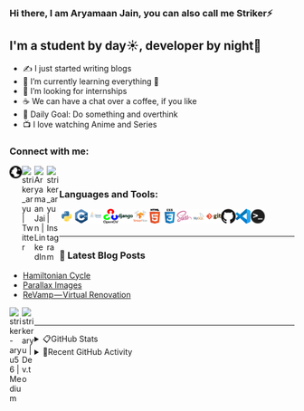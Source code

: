 ### Hi there, I am Aryamaan Jain, you can also call me Striker⚡

## I'm a student by day☀, developer by night🌙

- ✍ I just started writing blogs
- 🧐 I’m currently learning everything 🤣
- 👀 I’m looking for internships
- ☕ We can have a chat over a coffee, if you like
- 📅 Daily Goal: Do something and overthink 
- 📺 I love watching Anime and Series

### Connect with me:

[<img align="left" alt="https://aryamaan-striker.netlify.app/" width="22px" src="https://raw.githubusercontent.com/iconic/open-iconic/master/svg/globe.svg" />][website]
[<img align="left" alt="striker_aryu | Twitter" width="22px" src="https://cdn.jsdelivr.net/npm/simple-icons@v3/icons/twitter.svg" />][twitter]
[<img align="left" alt="Aryamaan Jain | LinkedIn" width="22px" src="https://cdn.jsdelivr.net/npm/simple-icons@v3/icons/linkedin.svg" />][linkedin]
[<img align="left" alt="striker_aryu | Instagram" width="22px" src="https://cdn.jsdelivr.net/npm/simple-icons@v3/icons/instagram.svg" />][instagram]

<br />

### Languages and Tools:

<img align="left" alt="Python" width="26px" src="https://raw.githubusercontent.com/github/explore/80688e429a7d4ef2fca1e82350fe8e3517d3494d/topics/python/python.png" />
<img align="left" alt="c++" width="26px" src="https://raw.githubusercontent.com/github/explore/80688e429a7d4ef2fca1e82350fe8e3517d3494d/topics/cpp/cpp.png" />
<img align="left" alt="java" width="26px" src="https://raw.githubusercontent.com/github/explore/80688e429a7d4ef2fca1e82350fe8e3517d3494d/topics/java/java.png" />
<img align="left" alt="opencv" width="26px" src="https://raw.githubusercontent.com/github/explore/80688e429a7d4ef2fca1e82350fe8e3517d3494d/topics/opencv/opencv.png" />
<img align="left" alt="django" width="26px" src="https://raw.githubusercontent.com/github/explore/80688e429a7d4ef2fca1e82350fe8e3517d3494d/topics/django/django.png" />
<img align="left" alt="tensorflow" width="26px" src="https://raw.githubusercontent.com/github/explore/80688e429a7d4ef2fca1e82350fe8e3517d3494d/topics/tensorflow/tensorflow.png" />
<img align="left" alt="HTML5" width="26px" src="https://raw.githubusercontent.com/github/explore/80688e429a7d4ef2fca1e82350fe8e3517d3494d/topics/html/html.png" />
<img align="left" alt="CSS3" width="26px" src="https://raw.githubusercontent.com/github/explore/80688e429a7d4ef2fca1e82350fe8e3517d3494d/topics/css/css.png" />
<img align="left" alt="Sass" width="26px" src="https://raw.githubusercontent.com/github/explore/80688e429a7d4ef2fca1e82350fe8e3517d3494d/topics/sass/sass.png" />
<img align="left" alt="MySQL" width="26px" src="https://raw.githubusercontent.com/github/explore/80688e429a7d4ef2fca1e82350fe8e3517d3494d/topics/mysql/mysql.png" />
<img align="left" alt="Git" width="26px" src="https://raw.githubusercontent.com/github/explore/80688e429a7d4ef2fca1e82350fe8e3517d3494d/topics/git/git.png" />
<img align="left" alt="GitHub" width="26px" src="https://raw.githubusercontent.com/github/explore/78df643247d429f6cc873026c0622819ad797942/topics/github/github.png" />
<img align="left" alt="Visual Studio Code" width="26px" src="https://raw.githubusercontent.com/github/explore/80688e429a7d4ef2fca1e82350fe8e3517d3494d/topics/visual-studio-code/visual-studio-code.png" />
<img align="left" alt="Terminal" width="26px" src="https://raw.githubusercontent.com/github/explore/80688e429a7d4ef2fca1e82350fe8e3517d3494d/topics/terminal/terminal.png" />

<br />
<br />

---

### 📕 Latest Blog Posts

<!-- BLOG-POST-LIST:START -->
- [Hamiltonian Cycle](https://striker-aryu56.medium.com/hamiltonian-cycle-340b0033a06d?source=rss-61742cf1b984------2)
- [Parallax Images](https://medium.com/analytics-vidhya/parallax-images-14e92ebb1bae?source=rss-61742cf1b984------2)
- [ReVamp — Virtual Renovation](https://striker-aryu56.medium.com/revamp-virtual-renovation-64bfd0f924d7?source=rss-61742cf1b984------2)
<!-- BLOG-POST-LIST:END -->


  [<img align="left" alt="striker-aryu56 | Medium" width="22px" src="https://cdn.jsdelivr.net/npm/simple-icons@v3/icons/medium.svg" />][medium]
  [<img align="left" alt="strikeraryu | Dev.to" width="22px" src="https://cdn.jsdelivr.net/npm/simple-icons@3.13.0/icons/dev-dot-to.svg" />][dev]

<br />


---

<details>
<summary>📋GitHub Stats</summary>
<img alt="Striker's GitHub Stats" src="https://github-readme-stats.vercel.app/api?username=strikeraryu&show_icons=true&hide_border=true" />
</details>


<details>
  <summary>📜Recent GitHub Activity</summary>
  
<!--START_SECTION:activity-->
1. 💪 Opened PR [#104](https://github.com/pranjal36/SortingAlgorithms/pull/104) in [pranjal36/SortingAlgorithms](https://github.com/pranjal36/SortingAlgorithms)
2. 💪 Opened PR [#103](https://github.com/pranjal36/SortingAlgorithms/pull/103) in [pranjal36/SortingAlgorithms](https://github.com/pranjal36/SortingAlgorithms)
3. 💪 Opened PR [#101](https://github.com/pranjal36/SortingAlgorithms/pull/101) in [pranjal36/SortingAlgorithms](https://github.com/pranjal36/SortingAlgorithms)
4. 💪 Opened PR [#100](https://github.com/pranjal36/SortingAlgorithms/pull/100) in [pranjal36/SortingAlgorithms](https://github.com/pranjal36/SortingAlgorithms)
5. 🗣 Commented on [#12](https://github.com/DSC-Bennett-University/AI-ML-Starter/issues/12) in [DSC-Bennett-University/AI-ML-Starter](https://github.com/DSC-Bennett-University/AI-ML-Starter)
<!--END_SECTION:activity-->

</details>

[website]: https://aryamaan-striker.netlify.app/
[twitter]: https://twitter.com/striker_aryu
[medium]: https://striker-aryu56.medium.com/
[dev]: https://dev.to/strikeraryu
[instagram]: https://www.instagram.com/striker_aryu/?hl=en
[linkedin]: https://www.linkedin.com/in/aryamaan-jain-9330a8190/

